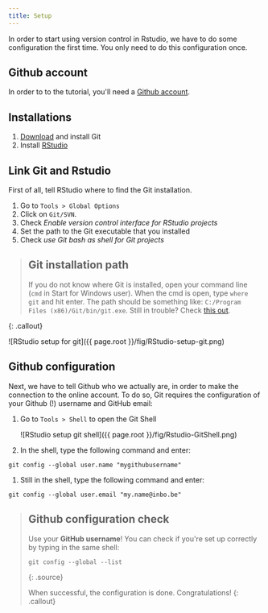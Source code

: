 ```yaml
---
title: Setup
---
```



In order to start using version control in Rstudio, we have to do some configuration the first time. You only need to do this configuration once.

## Github account

In order to to the tutorial, you'll need a [Github account](https://github.com/).

## Installations

1. [Download](https://git-scm.com/downloads) and install Git
1. Install [RStudio](https://inbo.github.io/tutorials/installation-RStudio-admin.html)

## Link Git and Rstudio

First of all, tell RStudio where to find the Git installation. 

1. Go to `Tools > Global Options`
1. Click on `Git/SVN`.
1. Check *Enable version control interface for RStudio projects*
1. Set the path to the Git executable that you installed
1. Check *use Git bash as shell for Git projects*

> ## Git installation path
>
> If you do not know where Git is installed, open your command line (`cmd` in Start for Windows user). When the cmd is open, type `where git` and hit enter. The path should be something like: `C:/Program Files (x86)/Git/bin/git.exe`. Still in trouble? Check [this out](http://happygitwithr.com/rstudio-see-git.html#tell-rstudio-where-to-find-git).
> 
{: .callout}

![RStudio setup for git]({{ page.root }}/fig/RStudio-setup-git.png)

## Github configuration

Next, we have to tell Github who we actually are, in order to make the connection to the online account. To do so, Git requires the configuration of your Github (!) username and GitHub email:

1. Go to `Tools > Shell` to open the Git Shell

   ![RStudio setup git shell]({{ page.root }}/fig/Rstudio-GitShell.png)

1. In the shell, type the following command and enter:
```
git config --global user.name "mygithubusername"
```
1. Still in the shell, type the following command and enter:
```
git config --global user.email "my.name@inbo.be"
```

> ## Github configuration check
>
> Use your **GitHub username**! You can check if you're set up correctly by typing  in the same shell:
>
> ~~~
> git config --global --list
> ~~~
> {: .source}
> 
> When successful, the configuration is done. Congratulations!
{: .callout}



